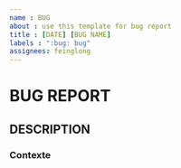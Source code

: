 ```yaml
---
name : BUG 
about : use this template for bug report
title : [DATE] [BUG NAME]
labels : ":bug: bug"
assignees: feinglong
---
```



# BUG REPORT

## DESCRIPTION


### Contexte

<!-- Lorem ipsum dolor sit amet, consectetur adipiscing elit. Nam non laoreet ante. Praesent pharetra tempor metus, in porta augue eleifend id. Duis rutrum augue lacus, et pretium nulla vestibulum et. Donec vel mattis orci. -->
